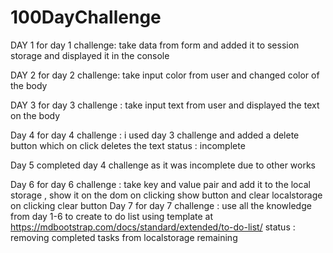 # 100DayChallenge

DAY 1 
    for day 1 challenge: take data from form and added it to session storage and displayed it in the console

DAY 2
    for day 2 challenge: take input color from user and changed color of the body 

DAY 3
    for day 3 challenge : take input text from user and displayed the text on the body

Day 4 
    for day 4 challenge : i used day 3 challenge and added a delete button which on click deletes the text 
    status : incomplete

Day 5
    completed day 4 challenge as it was incomplete due to other works

Day 6 
    for day 6 challenge : take key and value pair and add it to the local storage , show it on the dom on clicking show button and clear localstorage on clicking clear button
Day 7
    for day 7 challenge : use all the knowledge from day 1-6 to create to do list using template at https://mdbootstrap.com/docs/standard/extended/to-do-list/
    status : removing completed tasks from localstorage remaining 